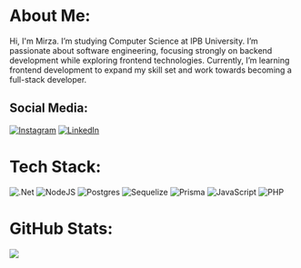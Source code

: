 # About Me:

Hi, I'm Mirza. I’m studying Computer Science at IPB University. I’m passionate about software engineering, focusing strongly on backend development while exploring frontend technologies. Currently, I’m learning frontend development to expand my skill set and work towards becoming a full-stack developer.

## Social Media:

[![Instagram](https://img.shields.io/badge/Instagram-%23E4405F.svg?logo=Instagram&logoColor=white)](https://instagram.com/mirzahafizm) [![LinkedIn](https://img.shields.io/badge/LinkedIn-%230077B5.svg?logo=linkedin&logoColor=white)](https://linkedin.com/in/mirzahm)

# Tech Stack:

![.Net](https://img.shields.io/badge/.NET-5C2D91?style=for-the-badge&logo=.net&logoColor=white) ![NodeJS](https://img.shields.io/badge/node.js-6DA55F?style=for-the-badge&logo=node.js&logoColor=white) ![Postgres](https://img.shields.io/badge/postgres-%23316192.svg?style=for-the-badge&logo=postgresql&logoColor=white) ![Sequelize](https://img.shields.io/badge/Sequelize-52B0E7?style=for-the-badge&logo=Sequelize&logoColor=white) ![Prisma](https://img.shields.io/badge/Prisma-3982CE?style=for-the-badge&logo=Prisma&logoColor=white) ![JavaScript](https://img.shields.io/badge/javascript-%23323330.svg?style=for-the-badge&logo=javascript&logoColor=%23F7DF1E) ![PHP](https://img.shields.io/badge/php-%23777BB4.svg?style=for-the-badge&logo=php&logoColor=white)

# GitHub Stats:

![](https://github-readme-stats.vercel.app/api/top-langs/?username=mirzahm14&theme=dark&hide_border=false&include_all_commits=false&count_private=false&layout=compact)
